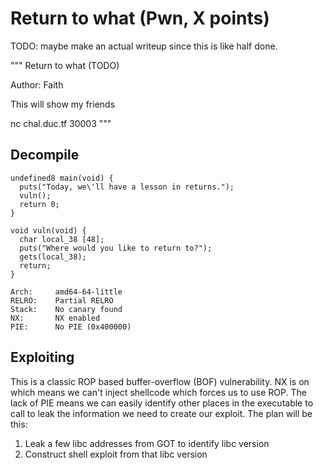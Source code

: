 # Return to what (Pwn, X points)

TODO: maybe make an actual writeup since this is like half done.

"""
Return to what (TODO)

Author: Faith

This will show my friends

nc chal.duc.tf 30003
"""


## Decompile

```
undefined8 main(void) {
  puts("Today, we\'ll have a lesson in returns.");
  vuln();
  return 0;
}

void vuln(void) {
  char local_38 [48];
  puts("Where would you like to return to?");
  gets(local_38);
  return;
}
```

```
Arch:     amd64-64-little
RELRO:    Partial RELRO
Stack:    No canary found
NX:       NX enabled
PIE:      No PIE (0x400000)
```

## Exploiting

This is a classic ROP based buffer-overflow (BOF) vulnerability. NX is on which
means we can't inject shellcode which forces us to use ROP. The lack of PIE
means we can easily identify other places in the executable to call to leak the
information we need to create our exploit. The plan will be this:

1. Leak a few libc addresses from GOT to identify libc version
2. Construct shell exploit from that libc version

